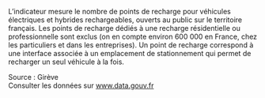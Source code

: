 <p>
L’indicateur mesure le nombre de points de recharge pour véhicules électriques et hybrides rechargeables, ouverts au public sur le territoire français. Les points de recharge dédiés à une recharge résidentielle ou professionnelle sont exclus (on en compte environ 600 000 en France, chez les particuliers et dans les entreprises). Un point de recharge correspond à une interface associée à un emplacement de stationnement qui permet de recharger un seul véhicule à la fois.
</p>
<p class="font-italic body-2">Source : Girève <br> Consulter les données sur <a target="_blank" href="https://www.data.gouv.fr/fr/datasets/barometre-des-resultats-de-laction-publique/">www.data.gouv.fr</a></p>